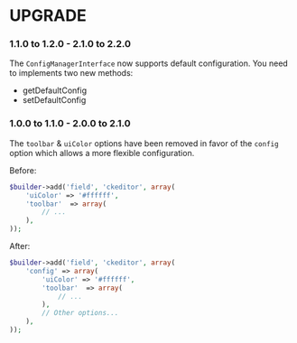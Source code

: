 # UPGRADE

### 1.1.0 to 1.2.0 - 2.1.0 to 2.2.0

The `ConfigManagerInterface` now supports default configuration. You need to implements two new methods:

 * getDefaultConfig
 * setDefaultConfig

### 1.0.0 to 1.1.0 - 2.0.0 to 2.1.0

The `toolbar` & `uiColor` options have been removed in favor of the `config` option which allows a more flexible
configuration.

Before:

``` php
$builder->add('field', 'ckeditor', array(
    'uiColor' => '#ffffff',
    'toolbar'  => array(
        // ...
    ),
));
```

After:

``` php
$builder->add('field', 'ckeditor', array(
    'config' => array(
        'uiColor' => '#ffffff',
        'toolbar'  => array(
            // ...
        ),
        // Other options...
    ),
));
```
